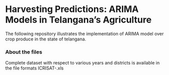 # Harvesting Predictions: ARIMA Models in Telangana’s Agriculture
The following repository illustrates the implementation of ARIMA model over crop produce in the state of telangana.

### About the files
Complete dataset with respect to various years and districts is available in the file formats ICRISAT-<cropname>.xls

